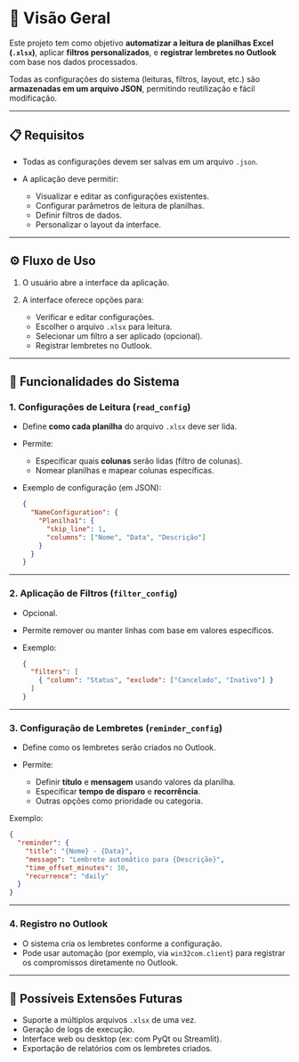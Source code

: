 # 🧭 Visão Geral

Este projeto tem como objetivo **automatizar a leitura de planilhas Excel (`.xlsx`)**, aplicar **filtros personalizados**, e **registrar lembretes no Outlook** com base nos dados processados.

Todas as configurações do sistema (leituras, filtros, layout, etc.) são **armazenadas em um arquivo JSON**, permitindo reutilização e fácil modificação.

---

## 📋 Requisitos

* Todas as configurações devem ser salvas em um arquivo `.json`.
* A aplicação deve permitir:

  * Visualizar e editar as configurações existentes.
  * Configurar parâmetros de leitura de planilhas.
  * Definir filtros de dados.
  * Personalizar o layout da interface.

---

## ⚙️ Fluxo de Uso

1. O usuário abre a interface da aplicação.
2. A interface oferece opções para:

   * Verificar e editar configurações.
   * Escolher o arquivo `.xlsx` para leitura.
   * Selecionar um filtro a ser aplicado (opcional).
   * Registrar lembretes no Outlook.

---

## 🧠 Funcionalidades do Sistema

### 1. Configurações de Leitura (`read_config`)

* Define **como cada planilha** do arquivo `.xlsx` deve ser lida.
* Permite:

  * Especificar quais **colunas** serão lidas (filtro de colunas).
  * Nomear planilhas e mapear colunas específicas.
* Exemplo de configuração (em JSON):

  ```json
  {
    "NameConfiguration": {
      "Planilha1": {
        "skip_line": 1,
        "columns": ["Nome", "Data", "Descrição"]
      }
    }
  }
  ```

---

### 2. Aplicação de Filtros (`filter_config`)

* Opcional.
* Permite remover ou manter linhas com base em valores específicos.
* Exemplo:

  ```json
  {
    "filters": [
      { "column": "Status", "exclude": ["Cancelado", "Inativo"] }
    ]
  }
  ```

---

### 3. Configuração de Lembretes (`reminder_config`)

* Define como os lembretes serão criados no Outlook.
* Permite:

  * Definir **título** e **mensagem** usando valores da planilha.
  * Especificar **tempo de disparo** e **recorrência**.
  * Outras opções como prioridade ou categoria.

Exemplo:

```json
{
  "reminder": {
    "title": "{Nome} - {Data}",
    "message": "Lembrete automático para {Descrição}",
    "time_offset_minutes": 30,
    "recurrence": "daily"
  }
}
```

---

### 4. Registro no Outlook

* O sistema cria os lembretes conforme a configuração.
* Pode usar automação (por exemplo, via `win32com.client`) para registrar os compromissos diretamente no Outlook.

---

## 🚀 Possíveis Extensões Futuras

* Suporte a múltiplos arquivos `.xlsx` de uma vez.
* Geração de logs de execução.
* Interface web ou desktop (ex: com PyQt ou Streamlit).
* Exportação de relatórios com os lembretes criados.
